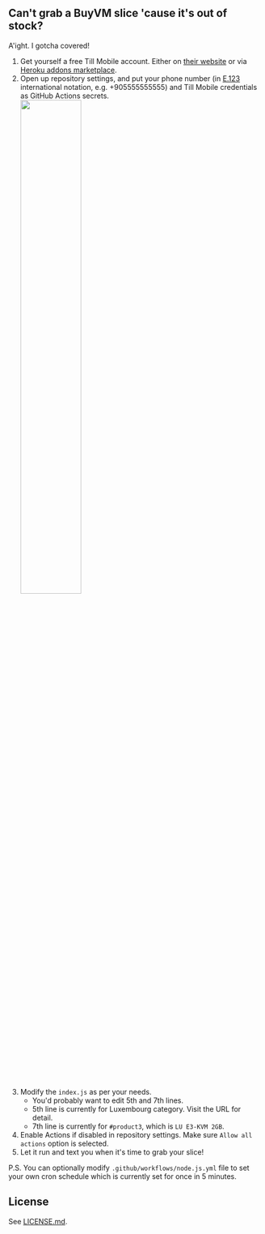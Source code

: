 ## Can't grab a BuyVM slice 'cause it's out of stock?
A'ight. I gotcha covered!

1. Get yourself a free Till Mobile account. Either on [their website](https://tillmobile.com) or via [Heroku addons marketplace](https://elements.heroku.com/addons/till).
2. Open up repository settings, and put your phone number (in [E.123](https://en.wikipedia.org/wiki/E.123#Example_formats) international notation, e.g. +905555555555) and Till Mobile credentials as GitHub Actions secrets.
   <br><img src="https://user-images.githubusercontent.com/41230766/100429641-a8d27000-30a6-11eb-8701-53f7c33fc479.png" width="50%">
3. Modify the `index.js` as per your needs.
   * You'd probably want to edit 5th and 7th lines.
   * 5th line is currently for Luxembourg category. Visit the URL for detail.
   * 7th line is currently for `#product3`, which is `LU E3-KVM 2GB`.
4. Enable Actions if disabled in repository settings. Make sure `Allow all actions` option is selected.
5. Let it run and text you when it's time to grab your slice!

P.S. You can optionally modify `.github/workflows/node.js.yml` file to set your own cron schedule which is currently set for once in 5 minutes.

## License
See [LICENSE.md](LICENSE.md).
